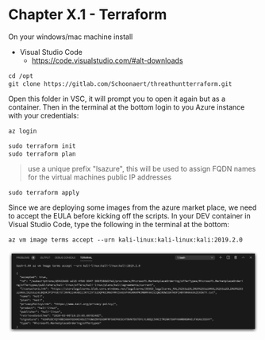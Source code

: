 # Chapter X.1 - Terraform

On your windows/mac machine install

- Visual Studio Code
  - https://code.visualstudio.com/#alt-downloads
  


```code
cd /opt
git clone https://gitlab.com/Schoonaert/threathuntterraform.git
```

Open this folder in VSC, it will prompt you to open it again but as a container. Then in the terminal at the bottom login to you Azure instance with your credentials:

```code
az login
```

```code
sudo terraform init
sudo terraform plan
```
>use a unique prefix "lsazure", this will be used to assign FQDN names for the virtual machines public IP addresses

```code
sudo terraform apply
```

Since we are deploying some images from the azure market place, we need to accept the EULA before kicking off the scripts. In your DEV container in Visual Studio Code, type the following in the terminal at the bottom:

```code
az vm image terms accept --urn kali-linux:kali-linux:kali:2019.2.0
```
![Screenshot command](./X/assets/01-EULA.jpg)